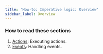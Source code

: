 ```yaml
---
title: 'How-to: Imperative logic: Overview'
sidebar_label: Overview
---
```


### How to read these sections

1.  [Actions](How-to_Actions.md): Executing actions.
2.  [Events](How-to_Events.md): Handling events.
